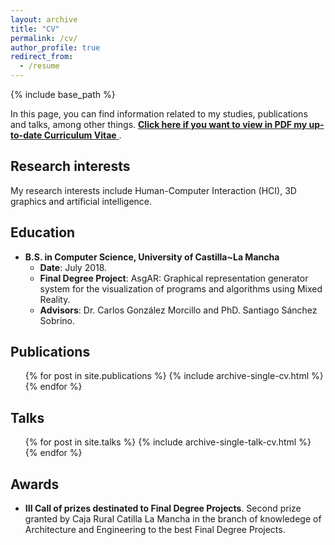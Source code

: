 ```yaml
---
layout: archive
title: "CV"
permalink: /cv/
author_profile: true
redirect_from:
  - /resume
---
```


{% include base_path %}

In this page, you can find information related to my studies, publications and talks, among other things. 
<a href='http://cris21395.github.io/files/cv.pdf'>
  <b>Click here if you want to view in PDF my up-to-date Curriculum Vitae</b>
</a>.

<!-- <embed src="http://cris21395.github.io/files/cv.pdf" width="650" height="1800" type='application/pdf'> -->

## Research interests
My research interests include Human-Computer Interaction (HCI), 3D graphics and artificial intelligence. 

## Education
* **B.S. in Computer Science, University of Castilla~La Mancha**
  * **Date**: July 2018.
  * **Final Degree Project**: AsgAR: Graphical representation generator system for the visualization of programs and algorithms
  using Mixed Reality.
  * **Advisors**: Dr. Carlos González Morcillo and PhD. Santiago Sánchez Sobrino.

## Publications
  <ul>{% for post in site.publications %}
    {% include archive-single-cv.html %}
  {% endfor %}</ul>
  
## Talks
  <ul>{% for post in site.talks %}
    {% include archive-single-talk-cv.html %}
  {% endfor %}</ul>

## Awards
* **III Call of prizes destinated to Final Degree Projects**.
  Second prize granted by Caja Rural Catilla La Mancha in the branch of knowledege of Architecture and Engineering to the best Final Degree Projects.
